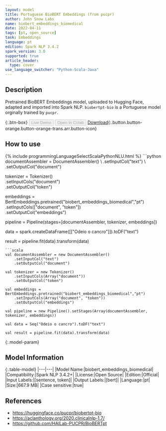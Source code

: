 ```yaml
---
layout: model
title: Portuguese BioBERT Embeddings (from pucpr)
author: John Snow Labs
name: biobert_embeddings_biomedical
date: 2022-04-11
tags: [pt, open_source]
task: Embeddings
language: pt
edition: Spark NLP 3.4.2
spark_version: 3.0
supported: true
article_header:
  type: cover
use_language_switcher: "Python-Scala-Java"
---
```


## Description

Pretrained BioBERT Embeddings model, uploaded to Hugging Face, adapted and imported into Spark NLP. `biobertpt-bio` is a Portuguese model orginally trained by `pucpr`.

{:.btn-box}
<button class="button button-orange" disabled>Live Demo</button>
<button class="button button-orange" disabled>Open in Colab</button>
[Download](https://s3.amazonaws.com/auxdata.johnsnowlabs.com/public/models/biobert_embeddings_biomedical_pt_3.4.2_3.0_1649687586887.zip){:.button.button-orange.button-orange-trans.arr.button-icon}

## How to use



<div class="tabs-box" markdown="1">
{% include programmingLanguageSelectScalaPythonNLU.html %}
```python
documentAssembler = DocumentAssembler() \    
    .setInputCol("text") \    
    .setOutputCol("document")

tokenizer = Tokenizer() \
    .setInputCols("document") \
    .setOutputCol("token")
  
embeddings = BertEmbeddings.pretrained("biobert_embeddings_biomedical","pt") \
    .setInputCols(["document", "token"]) \
    .setOutputCol("embeddings")
    
pipeline = Pipeline(stages=[documentAssembler, tokenizer, embeddings])

data = spark.createDataFrame([["Odeio o cancro"]]).toDF("text")

result = pipeline.fit(data).transform(data)
```
```scala
val documentAssembler = new DocumentAssembler() 
    .setInputCol("text") 
    .setOutputCol("document")
 
val tokenizer = new Tokenizer() 
    .setInputCols(Array("document"))
    .setOutputCol("token")

val embeddings = BertEmbeddings.pretrained("biobert_embeddings_biomedical","pt") 
    .setInputCols(Array("document", "token")) 
    .setOutputCol("embeddings")

val pipeline = new Pipeline().setStages(Array(documentAssembler, tokenizer, embeddings))

val data = Seq("Odeio o cancro").toDF("text")

val result = pipeline.fit(data).transform(data)
```
</div>

{:.model-param}
## Model Information

{:.table-model}
|---|---|
|Model Name:|biobert_embeddings_biomedical|
|Compatibility:|Spark NLP 3.4.2+|
|License:|Open Source|
|Edition:|Official|
|Input Labels:|[sentence, token]|
|Output Labels:|[bert]|
|Language:|pt|
|Size:|667.9 MB|
|Case sensitive:|true|

## References

- https://huggingface.co/pucpr/biobertpt-bio
- https://aclanthology.org/2020.clinicalnlp-1.7/
- https://github.com/HAILab-PUCPR/BioBERTpt
